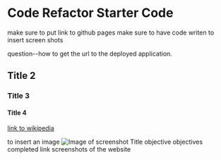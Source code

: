 # Code Refactor Starter Code
make sure to put link to github pages
make sure to have code writen to insert screen shots


question--how to get the url to the deployed application. 
## Title 2
### Title 3
#### Title 4
[link to wikipedia](https://wikipedia.org)

to insert an image
![Image of screenshot](https://)
Title
objective
objectives completed
link
screenshots of the website